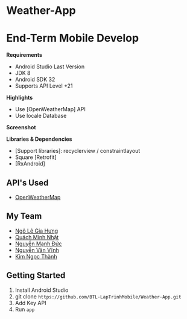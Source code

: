 # Weather-App
# End-Term Mobile Develop


**Requirements**
- Android Studio Last Version
- JDK 8
- Android SDK 32
- Supports API Level +21

**Highlights**
- Use [OpenWeatherMap] API
- Use locale Database

**Screenshot**


**Libraries & Dependencies**
- [Support libraries]: recyclerview / constraintlayout
- Square [Retrofit]
- [RxAndroid]

## API's Used
- [OpenWeatherMap](https://openweathermap.org/api)

## My Team
* [Ngô Lê Gia Hưng ](https://www.facebook.com/Ryn.super)
* [Quách Minh Nhật ](https://www.facebook.com/rum.quach.3)
* [Nguyễn Mạnh Đức ](https://www.facebook.com/taurusfbi04)
* [Nguyễn Văn Vĩnh ](https://www.facebook.com/vinh2310)
* [Kim Ngọc Thành ](https://www.facebook.com/profile.php?id=100012373143221)


## Getting Started
1. Install Android Studio
2. git clone `https://github.com/BTL-LapTrinhMobile/Weather-App.git`
5. Add Key API
6. Run `app`

